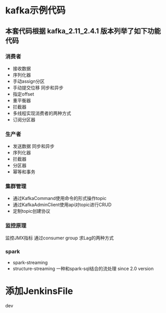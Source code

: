 # kafka示例代码
## 本套代码根据 kafka_2.11_2.4.1 版本列举了如下功能代码
### 消费者
* 接收数据
* 序列化器
* 手动assign分区
* 手动提交位移 同步和异步
* 指定offset
* 重平衡器
* 拦截器
* 多线程实现消费者的两种方式
* 订阅分区器
### 生产者
* 发送数据 同步和异步
* 序列化器
* 拦截器
* 分区器
* 幂等和事务
### 集群管理
* 通过KafkaCommand使用命令的形式操作topic
* 通过KafkaAdminClient使用api对topic进行CRUD
* 定制topic创建协议
### 监控原理
监控JMX指标
通过consumer group 求Lag的两种方式
### spark
* spark-streaming
* structure-streaming 一种和spark-sql结合的流处理 since 2.0 version

# 添加JenkinsFile
dev